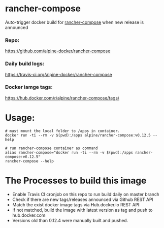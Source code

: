 # rancher-compose
Auto-trigger docker build for [rancher-compose](https://github.com/rancher/rancher-compose) when new release is announced

### Repo:

https://github.com/alpine-docker/rancher-compose

### Daily build logs:

https://travis-ci.org/alpine-docker/rancher-compose

### Docker iamge tags:

https://hub.docker.com/r/alpine/rancher-compose/tags/

# Usage:

    # must mount the local folder to /apps in container.
    docker run -ti --rm -v $(pwd):/apps alpine/rancher-compose:v0.12.5 --help

    # run rancher-compose container as command
    alias rancher-compose="docker run -ti --rm -v $(pwd):/apps rancher-compose:v0.12.5"
    rancher-compose --help

# The Processes to build this image

* Enable Travis CI cronjob on this repo to run build daily on master branch
* Check if there are new tags/releases announced via Github REST API
* Match the exist docker image tags via Hub.docker.io REST API
* If not matched, build the image with latest version as tag and push to hub.docker.com
* Versions old than 0.12.4 were manually built and pushed.

